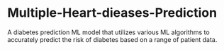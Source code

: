 # Multiple-Heart-dieases-Prediction
A diabetes prediction ML model that utilizes various ML algorithms to accurately predict the risk of diabetes based on a range of patient data.
